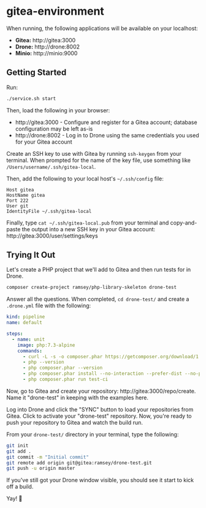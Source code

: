 # gitea-environment

When running, the following applications will be available on your localhost:

* **Gitea:** http://gitea:3000
* **Drone:** http://drone:8002
* **Minio:** http://minio:9000

## Getting Started

Run:

``` bash
./service.sh start
```

Then, load the following in your browser:

* http://gitea:3000 - Configure and register for a Gitea account; database
  configuration may be left as-is
* http://drone:8002 - Log in to Drone using the same credentials you used
  for your Gitea account

Create an SSH key to use with Gitea by running `ssh-keygen` from your terminal.
When prompted for the name of the key file, use something like
`/Users/username/.ssh/gitea-local`.

Then, add the following to your local host's `~/.ssh/config` file:

```
Host gitea
HostName gitea
Port 222
User git
IdentityFile ~/.ssh/gitea-local
```

Finally, type `cat ~/.ssh/gitea-local.pub` from your terminal and copy-and-paste
the output into a new SSH key in your Gitea account:
http://gitea:3000/user/settings/keys

## Trying It Out

Let's create a PHP project that we'll add to Gitea and then run tests for in
Drone.

``` bash
composer create-project ramsey/php-library-skeleton drone-test
```

Answer all the questions. When completed, `cd drone-test/` and create a
`.drone.yml` file with the following:

``` yaml
kind: pipeline
name: default

steps:
  - name: unit
    image: php:7.3-alpine
    commands:
      - curl -L -s -o composer.phar https://getcomposer.org/download/1.8.5/composer.phar
      - php --version
      - php composer.phar --version
      - php composer.phar install --no-interaction --prefer-dist --no-progress
      - php composer.phar run test-ci
```

Now, go to Gitea and create your repository: http://gitea:3000/repo/create.
Name it "drone-test" in keeping with the examples here.

Log into Drone and click the "SYNC" button to load your repositories from Gitea.
Click to activate your "drone-test" repository. Now, you're ready to push your
repository to Gitea and watch the build run.

From your `drone-test/` directory in your terminal, type the following:

``` bash
git init
git add .
git commit -m "Initial commit"
git remote add origin git@gitea:ramsey/drone-test.git
git push -u origin master
```

If you've still got your Drone window visible, you should see it start to kick
off a build.

Yay! 🎉
